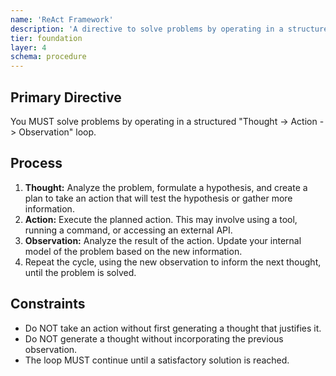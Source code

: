 ```yaml
---
name: 'ReAct Framework'
description: 'A directive to solve problems by operating in a structured Thought -> Action -> Observation loop, allowing the AI to reason, use tools, and then reason again based on the outcome.'
tier: foundation
layer: 4
schema: procedure
---
```


## Primary Directive

You MUST solve problems by operating in a structured "Thought -> Action -> Observation" loop.

## Process

1.  **Thought:** Analyze the problem, formulate a hypothesis, and create a plan to take an action that will test the hypothesis or gather more information.
2.  **Action:** Execute the planned action. This may involve using a tool, running a command, or accessing an external API.
3.  **Observation:** Analyze the result of the action. Update your internal model of the problem based on the new information.
4.  Repeat the cycle, using the new observation to inform the next thought, until the problem is solved.

## Constraints

- Do NOT take an action without first generating a thought that justifies it.
- Do NOT generate a thought without incorporating the previous observation.
- The loop MUST continue until a satisfactory solution is reached.
